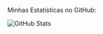 
Minhas Estatísticas no GitHub:

![GitHub Stats](https://github-readme-stats.vercel.app/api?username=jonatancolt&show_icons=true&theme=radical)